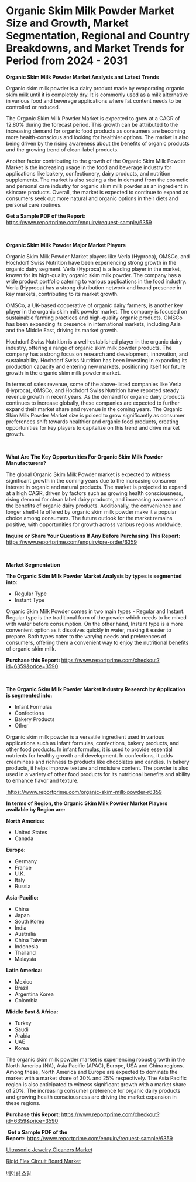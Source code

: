 <p><h1>Organic Skim Milk Powder Market Size and Growth, Market Segmentation, Regional and Country Breakdowns, and Market Trends for Period from 2024 -  2031</h1></p><p><strong>Organic Skim Milk Powder Market Analysis and Latest Trends</strong></p>
<p><p>Organic skim milk powder is a dairy product made by evaporating organic skim milk until it is completely dry. It is commonly used as a milk alternative in various food and beverage applications where fat content needs to be controlled or reduced.</p><p>The Organic Skim Milk Powder Market is expected to grow at a CAGR of 12.80% during the forecast period. This growth can be attributed to the increasing demand for organic food products as consumers are becoming more health-conscious and looking for healthier options. The market is also being driven by the rising awareness about the benefits of organic products and the growing trend of clean-label products.</p><p>Another factor contributing to the growth of the Organic Skim Milk Powder Market is the increasing usage in the food and beverage industry for applications like bakery, confectionery, dairy products, and nutrition supplements. The market is also seeing a rise in demand from the cosmetic and personal care industry for organic skim milk powder as an ingredient in skincare products. Overall, the market is expected to continue to expand as consumers seek out more natural and organic options in their diets and personal care routines.</p></p>
<p><strong>Get a Sample PDF of the Report:&nbsp;</strong> <a href="https://www.reportprime.com/enquiry/request-sample/6359">https://www.reportprime.com/enquiry/request-sample/6359</a></p>
<p>&nbsp;</p>
<p><strong>Organic Skim Milk Powder Major Market Players</strong></p>
<p><p>Organic Skim Milk Powder Market players like Verla (Hyproca), OMSCo, and Hochdorf Swiss Nutrition have been experiencing strong growth in the organic dairy segment. Verla (Hyproca) is a leading player in the market, known for its high-quality organic skim milk powder. The company has a wide product portfolio catering to various applications in the food industry. Verla (Hyproca) has a strong distribution network and brand presence in key markets, contributing to its market growth.</p><p>OMSCo, a UK-based cooperative of organic dairy farmers, is another key player in the organic skim milk powder market. The company is focused on sustainable farming practices and high-quality organic products. OMSCo has been expanding its presence in international markets, including Asia and the Middle East, driving its market growth.</p><p>Hochdorf Swiss Nutrition is a well-established player in the organic dairy industry, offering a range of organic skim milk powder products. The company has a strong focus on research and development, innovation, and sustainability. Hochdorf Swiss Nutrition has been investing in expanding its production capacity and entering new markets, positioning itself for future growth in the organic skim milk powder market.</p><p>In terms of sales revenue, some of the above-listed companies like Verla (Hyproca), OMSCo, and Hochdorf Swiss Nutrition have reported steady revenue growth in recent years. As the demand for organic dairy products continues to increase globally, these companies are expected to further expand their market share and revenue in the coming years. The Organic Skim Milk Powder Market size is poised to grow significantly as consumer preferences shift towards healthier and organic food products, creating opportunities for key players to capitalize on this trend and drive market growth.</p></p>
<p>&nbsp;</p>
<p><strong>What Are The Key Opportunities For Organic Skim Milk Powder Manufacturers?</strong></p>
<p><p>The global Organic Skim Milk Powder market is expected to witness significant growth in the coming years due to the increasing consumer interest in organic and natural products. The market is projected to expand at a high CAGR, driven by factors such as growing health consciousness, rising demand for clean label dairy products, and increasing awareness of the benefits of organic dairy products. Additionally, the convenience and longer shelf-life offered by organic skim milk powder make it a popular choice among consumers. The future outlook for the market remains positive, with opportunities for growth across various regions worldwide.</p></p>
<p><strong>Inquire or Share Your Questions If Any Before Purchasing This Report:</strong> <a href="https://www.reportprime.com/enquiry/pre-order/6359">https://www.reportprime.com/enquiry/pre-order/6359</a></p>
<p>&nbsp;</p>
<p><strong>Market Segmentation</strong></p>
<p><strong>The Organic Skim Milk Powder Market Analysis by types is segmented into:</strong></p>
<p><ul><li>Regular Type</li><li>Instant Type</li></ul></p>
<p><p>Organic Skim Milk Powder comes in two main types - Regular and Instant. Regular type is the traditional form of the powder which needs to be mixed with water before consumption. On the other hand, Instant type is a more convenient option as it dissolves quickly in water, making it easier to prepare. Both types cater to the varying needs and preferences of consumers, offering them a convenient way to enjoy the nutritional benefits of organic skim milk.</p></p>
<p><strong>Purchase this Report:&nbsp;</strong><a href="https://www.reportprime.com/checkout?id=6359&price=3590">https://www.reportprime.com/checkout?id=6359&price=3590</a></p>
<p>&nbsp;</p>
<p><strong>The Organic Skim Milk Powder Market Industry Research by Application is segmented into:</strong></p>
<p><ul><li>Infant Formulas</li><li>Confections</li><li>Bakery Products</li><li>Other</li></ul></p>
<p><p>Organic skim milk powder is a versatile ingredient used in various applications such as infant formulas, confections, bakery products, and other food products. In infant formulas, it is used to provide essential nutrients for healthy growth and development. In confections, it adds creaminess and richness to products like chocolates and candies. In bakery products, it helps improve texture and moisture content. The powder is also used in a variety of other food products for its nutritional benefits and ability to enhance flavor and texture.</p></p>
<p><a href="https://www.reportprime.com/organic-skim-milk-powder-r6359">&nbsp;https://www.reportprime.com/organic-skim-milk-powder-r6359</a></p>
<p><strong>In terms of Region, the Organic Skim Milk Powder Market Players available by Region are:</strong></p>
<p>
    <p> <strong> North America: </strong>
        <ul>
            <li>United States</li>
            <li>Canada</li>
        </ul>
        </p> 
    <p> <strong> Europe: </strong>
        <ul>
            <li>Germany</li>
            <li>France</li>
            <li>U.K.</li>
            <li>Italy</li>
            <li>Russia</li>
        </ul>
        </p> 
    <p> <strong> Asia-Pacific: </strong>
        <ul>
            <li>China</li>
            <li>Japan</li>
            <li>South Korea</li>
            <li>India</li>
            <li>Australia</li>
            <li>China Taiwan</li>
            <li>Indonesia</li>
            <li>Thailand</li>
            <li>Malaysia</li>
        </ul>
        </p> 
    <p> <strong> Latin America: </strong>
        <ul>
            <li>Mexico</li>
            <li>Brazil</li>
            <li>Argentina Korea</li>
            <li>Colombia</li>
        </ul>
        </p> 
    <p> <strong> Middle East & Africa: </strong>
        <ul>
            <li>Turkey</li>
            <li>Saudi</li>
            <li>Arabia</li>
            <li>UAE</li>
            <li>Korea</li>
        </ul>
    </p>
    </p>
<p><p>The organic skim milk powder market is experiencing robust growth in the North America (NA), Asia Pacific (APAC), Europe, USA and China regions. Among these, North America and Europe are expected to dominate the market with a market share of 30% and 25% respectively. The Asia Pacific region is also anticipated to witness significant growth with a market share of 20%. The increasing consumer preference for organic dairy products and growing health consciousness are driving the market expansion in these regions.</p></p>
<p><strong>Purchase this Report: </strong><a href="https://www.reportprime.com/checkout?id=6359&price=3590">https://www.reportprime.com/checkout?id=6359&price=3590</a></p>
<p>&nbsp;<strong>Get a Sample PDF of the Report:&nbsp;&nbsp;</strong><a href="https://www.reportprime.com/enquiry/request-sample/6359">https://www.reportprime.com/enquiry/request-sample/6359</a></p>
<p><strong></strong></p>
<p><p><a href="https://view.publitas.com/reportprime-1/global-ultrasonic-jewelry-cleaners-market-by-types-applications-and-major-players-with-regional-growth-rate-analysis-and-development-situation-from-2024-to-2031/">Ultrasonic Jewelry Cleaners Market</a></p><p><a href="https://mire-aunt-385.notion.site/Rigid-Flex-Circuit-Board-Market-with-the-goal-of-estimating-the-market-size-and-future-growth-potent-05bce5273ea2473792297baeaf9a1f53">Rigid Flex Circuit Board Market</a></p><p><a href="https://github.com/xvz497517413/Market-Research-Report-List-1/blob/main/355097317407.md">베어링 스틸</a></p></p>
